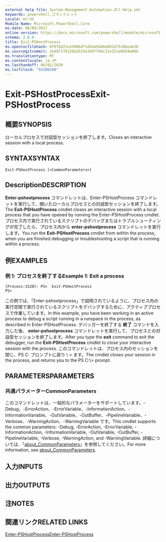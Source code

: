 ```yaml
---
external help file: System.Management.Automation.dll-Help.xml
keywords: powershell,コマンドレット
Locale: en-US
Module Name: Microsoft.PowerShell.Core
ms.date: 06/09/2017
online version: https://docs.microsoft.com/powershell/module/microsoft.powershell.core/exit-pshostprocess?view=powershell-6&WT.mc_id=ps-gethelp
schema: 2.0.0
title: Exit-PSHostProcess
ms.openlocfilehash: 0f076d21ce590b4f1d3eb5b06e891d753dbea638
ms.sourcegitcommit: 2e497178126b2b33a169ff04c31e251e0b59e89b
ms.translationtype: MT
ms.contentlocale: ja-JP
ms.lasthandoff: 06/02/2020
ms.locfileid: "93209108"
---
```

# <span data-ttu-id="1d30c-103">Exit-PSHostProcess</span><span class="sxs-lookup"><span data-stu-id="1d30c-103">Exit-PSHostProcess</span></span>

## <span data-ttu-id="1d30c-104">概要</span><span class="sxs-lookup"><span data-stu-id="1d30c-104">SYNOPSIS</span></span>
<span data-ttu-id="1d30c-105">ローカルプロセスで対話型セッションを終了します。</span><span class="sxs-lookup"><span data-stu-id="1d30c-105">Closes an interactive session with a local process.</span></span>

## <span data-ttu-id="1d30c-106">SYNTAX</span><span class="sxs-lookup"><span data-stu-id="1d30c-106">SYNTAX</span></span>

```
Exit-PSHostProcess [<CommonParameters>]
```

## <span data-ttu-id="1d30c-107">Description</span><span class="sxs-lookup"><span data-stu-id="1d30c-107">DESCRIPTION</span></span>

<span data-ttu-id="1d30c-108">**Enter-pshostprocess** コマンドレットは、Enter-PSHostProcess コマンドレットを実行して、開いたローカルプロセスとの対話型セッションを終了します。</span><span class="sxs-lookup"><span data-stu-id="1d30c-108">The **Exit-PSHostProcess** cmdlet closes an interactive session with a local process that you have opened by running the Enter-PSHostProcess cmdlet.</span></span> <span data-ttu-id="1d30c-109">プロセス内で実行されているスクリプトのデバッグまたはトラブルシューティングが完了したら、プロセス内から **enter-pshostprocess** コマンドレットを実行します。</span><span class="sxs-lookup"><span data-stu-id="1d30c-109">You run the **Exit-PSHostProcess** cmdlet from within the process, when you are finished debugging or troubleshooting a script that is running within a process.</span></span>

## <span data-ttu-id="1d30c-110">例</span><span class="sxs-lookup"><span data-stu-id="1d30c-110">EXAMPLES</span></span>

### <span data-ttu-id="1d30c-111">例 1: プロセスを終了する</span><span class="sxs-lookup"><span data-stu-id="1d30c-111">Example 1: Exit a process</span></span>

```
[Process:1520]: PS>  Exit-PSHostProcess
PS>
```

<span data-ttu-id="1d30c-112">この例では、「Enter-pshostprocess」で説明されているように、プロセス内の実行空間で実行されているスクリプトをデバッグするために、アクティブプロセスで作業しています。</span><span class="sxs-lookup"><span data-stu-id="1d30c-112">In this example, you have been working in an active process to debug a script running in a runspace in the process, as described in Enter-PSHostProcess.</span></span> <span data-ttu-id="1d30c-113">デバッガーを終了する **終了** コマンドを入力した後、 **enter-pshostprocess** コマンドレットを実行して、プロセスとの対話型セッションを終了します。</span><span class="sxs-lookup"><span data-stu-id="1d30c-113">After you type the **exit** command to exit the debugger, run the **Exit-PSHostProcess** cmdlet to close your interactive session with the process.</span></span>
<span data-ttu-id="1d30c-114">このコマンドレットは、プロセス内のセッションを閉じ、PS C: プロンプトに戻り \\ \> ます。</span><span class="sxs-lookup"><span data-stu-id="1d30c-114">The cmdlet closes your session in the process, and returns you to the PS C:\\\> prompt.</span></span>

## <span data-ttu-id="1d30c-115">PARAMETERS</span><span class="sxs-lookup"><span data-stu-id="1d30c-115">PARAMETERS</span></span>

### <span data-ttu-id="1d30c-116">共通パラメーター</span><span class="sxs-lookup"><span data-stu-id="1d30c-116">CommonParameters</span></span>

<span data-ttu-id="1d30c-117">このコマンドレットは、一般的なパラメーターをサポートしています。-Debug、-ErrorAction、-ErrorVariable、-InformationAction、-InformationVariable、-OutVariable、-OutBuffer、-PipelineVariable、-Verbose、-WarningAction、-WarningVariable です。</span><span class="sxs-lookup"><span data-stu-id="1d30c-117">This cmdlet supports the common parameters: -Debug, -ErrorAction, -ErrorVariable, -InformationAction, -InformationVariable, -OutVariable, -OutBuffer, -PipelineVariable, -Verbose, -WarningAction, and -WarningVariable.</span></span> <span data-ttu-id="1d30c-118">詳細については、「[about_CommonParameters](https://go.microsoft.com/fwlink/?LinkID=113216)」を参照してください。</span><span class="sxs-lookup"><span data-stu-id="1d30c-118">For more information, see [about_CommonParameters](https://go.microsoft.com/fwlink/?LinkID=113216).</span></span>

## <span data-ttu-id="1d30c-119">入力</span><span class="sxs-lookup"><span data-stu-id="1d30c-119">INPUTS</span></span>

## <span data-ttu-id="1d30c-120">出力</span><span class="sxs-lookup"><span data-stu-id="1d30c-120">OUTPUTS</span></span>

## <span data-ttu-id="1d30c-121">注</span><span class="sxs-lookup"><span data-stu-id="1d30c-121">NOTES</span></span>

## <span data-ttu-id="1d30c-122">関連リンク</span><span class="sxs-lookup"><span data-stu-id="1d30c-122">RELATED LINKS</span></span>

[<span data-ttu-id="1d30c-123">Enter-PSHostProcess</span><span class="sxs-lookup"><span data-stu-id="1d30c-123">Enter-PSHostProcess</span></span>](Enter-PSHostProcess.md)
